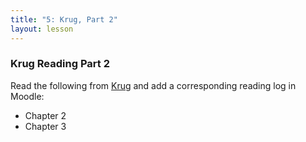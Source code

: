 ```yaml
---
title: "5: Krug, Part 2"
layout: lesson
---
```

### Krug Reading Part 2

Read the following from [Krug](krug) and add a corresponding reading log in Moodle:

* Chapter 2
* Chapter 3


[krug]: http://re.philschanely.com/krug